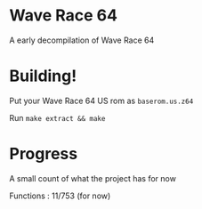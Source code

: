 # Wave Race 64
A early decompilation of Wave Race 64

# Building!

Put your Wave Race 64 US rom as `baserom.us.z64`

Run `make extract && make` 

# Progress

A small count of what the project has for now

Functions : 11/753 (for now)

